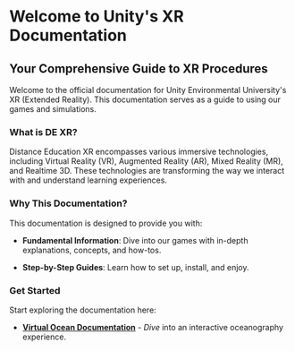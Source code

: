 # Welcome to Unity's XR Documentation

## Your Comprehensive Guide to XR Procedures

Welcome to the official documentation for Unity Environmental University's XR (Extended Reality).
This documentation serves as a guide to using our games and simulations.

### What is DE XR?

Distance Education XR encompasses various immersive technologies, including Virtual Reality (VR),
Augmented Reality (AR), Mixed Reality (MR), and Realtime 3D. These technologies are transforming the
way we interact with and understand learning experiences.

### Why This Documentation?

This documentation is designed to provide you with:

- **Fundamental Information**: Dive into our games with in-depth explanations, concepts, and how-tos.

- **Step-by-Step Guides**: Learn how to set up, install, and enjoy.

### Get Started

Start exploring the documentation here:

- [**Virtual Ocean Documentation**](virtual-ocean-setup.md) - *Dive* into an interactive oceanography experience.